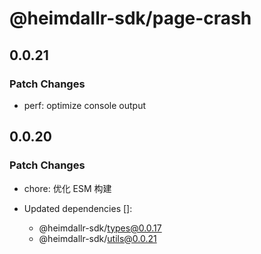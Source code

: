 # @heimdallr-sdk/page-crash

## 0.0.21

### Patch Changes

- perf: optimize console output

## 0.0.20

### Patch Changes

- chore: 优化 ESM 构建

- Updated dependencies []:
  - @heimdallr-sdk/types@0.0.17
  - @heimdallr-sdk/utils@0.0.21
